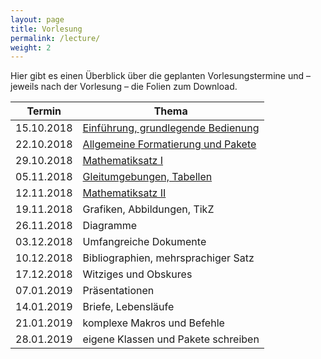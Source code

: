 ```yaml
---
layout: page
title: Vorlesung
permalink: /lecture/
weight: 2
---
```


Hier gibt es einen Überblick über die geplanten Vorlesungstermine und – jeweils nach der Vorlesung – die Folien zum Download.

Termin     | Thema
-----------|-----------------------------------------------------------------------
15.10.2018 | [Einführung, grundlegende Bedienung](./00_einfuehrung_grundlagen.pdf)
22.10.2018 | [Allgemeine Formatierung und Pakete](./01_formatierung_pakete.pdf)
29.10.2018 | [Mathematiksatz I](./02_mathesatz_i.pdf)
05.11.2018 | [Gleitumgebungen, Tabellen](./03_gleitumgebungen_tabellen.pdf)
12.11.2018 | [Mathematiksatz II](./04_mathesatz_ii.pdf)
19.11.2018 | Grafiken, Abbildungen, TikZ<!--[Grafiken, Abbildungen, TikZ](./05_grafiken_abbildungen_tikz.pdf)-->
26.11.2018 | Diagramme<!--[Diagramme](./06_diagramme.pdf)-->
03.12.2018 | Umfangreiche Dokumente<!--[umfangreiche Dokumente](./07_umfangreiche_dokumente.pdf)-->
10.12.2018 | Bibliographien, mehrsprachiger Satz<!--[Bibliographien, mehrsprachiger Satz](./08_bibliografien_mehrsprachigkeit.pdf)-->
17.12.2018 | Witziges und Obskures<!--[Witziges und Obskures](./W_witziges_obskures.pdf)-->
07.01.2019 | Präsentationen<!--[Präsentationen](./09_praesentationen.pdf)-->
14.01.2019 | Briefe, Lebensläufe<!--[Briefe, Lebensläufe](./10_brief_lebenslauf.pdf)-->
21.01.2019 | komplexe Makros und Befehle<!--[komplexe Makros und Befehle](./11_komplexe_makros.pdf)-->
28.01.2019 | eigene Klassen und Pakete schreiben<!--[eigene Klassen und Pakete schreiben](./12_eigene_klassen.pdf)-->
